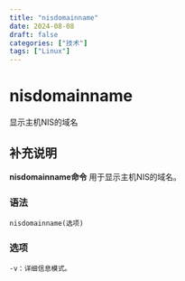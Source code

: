 ```yaml
---
title: "nisdomainname"
date: 2024-08-08
draft: false
categories: ["技术"]
tags: ["Linux"]
---
```

nisdomainname
===

显示主机NIS的域名

## 补充说明

**nisdomainname命令** 用于显示主机NIS的域名。

###  语法

```shell
nisdomainname(选项)
```

###  选项

```shell
-v：详细信息模式。
```


